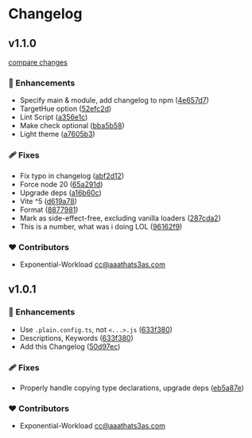# Changelog

## v1.1.0

[compare changes](https://github.com/NexusPIPE/uvc-frontend/compare/v1.0.1...v1.1.0)

### 🚀 Enhancements

- Specify main & module, add changelog to npm ([4e657d7](https://github.com/NexusPIPE/uvc-frontend/commit/4e657d7))
- TargetHue option ([52efc2d](https://github.com/NexusPIPE/uvc-frontend/commit/52efc2d))
- Lint Script ([a356e1c](https://github.com/NexusPIPE/uvc-frontend/commit/a356e1c))
- Make check optional ([bba5b58](https://github.com/NexusPIPE/uvc-frontend/commit/bba5b58))
- Light theme ([a7605b3](https://github.com/NexusPIPE/uvc-frontend/commit/a7605b3))

### 🩹 Fixes

- Fix typo in changelog ([abf2d12](https://github.com/NexusPIPE/uvc-frontend/commit/abf2d12))
- Force node 20 ([65a291d](https://github.com/NexusPIPE/uvc-frontend/commit/65a291d))
- Upgrade deps ([a16b60c](https://github.com/NexusPIPE/uvc-frontend/commit/a16b60c))
- Vite ^5 ([d619a78](https://github.com/NexusPIPE/uvc-frontend/commit/d619a78))
- Format ([8877981](https://github.com/NexusPIPE/uvc-frontend/commit/8877981))
- Mark as side-effect-free, excluding vanilla loaders ([287cda2](https://github.com/NexusPIPE/uvc-frontend/commit/287cda2))
- This is a number, what was i doing LOL ([96162f9](https://github.com/NexusPIPE/uvc-frontend/commit/96162f9))

### ❤️ Contributors

- Exponential-Workload <cc@aaathats3as.com>

## v1.0.1

### 🚀 Enhancements

- Use `.plain.config.ts`, not `<...>.js` ([633f380](https://github.com/NexusPIPE/uvc-frontend/commit/633f380))
- Descriptions, Keywords ([633f380](https://github.com/NexusPIPE/uvc-frontend/commit/4c437abc17de54acf47ad351c56e5c5b8902f796))
- Add this Changelog ([50d97ec](https://github.com/NexusPIPE/uvc-frontend/commit/50d97ec))

### 🩹 Fixes

- Properly handle copying type declarations, upgrade deps ([eb5a87e](https://github.com/NexusPIPE/uvc-frontend/commit/eb5a87e))

### ❤️ Contributors

- Exponential-Workload <cc@aaathats3as.com>
